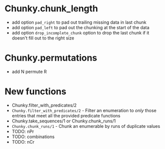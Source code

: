 
# Chunky.chunk_length

 - add option `pad_right` to pad out trailing missing data in last chunk
 - add option `pad_left` to pad out the chunking at the start of the data
 - add option `drop_incomplete_chunk` option to drop the last chunk if it doesn't fill out to the right size
 
# Chunky.permutations

 - add N permute R
 

# New functions
 
 - Chunky.filter_with_predicates/2
  - `Chunky.filter_with_predicates/2` - Filter an enumeration to _only_ those entries that meet all the provided predicate functions
 - Chunky.take_sequences/1 or Chunky.chunk_runs/1
  - `Chunky.chunk_runs/1` - Chunk an enumerable by runs of duplicate values
 - TODO: nPr
 - TODO: combinations
 - TODO: nCr
 